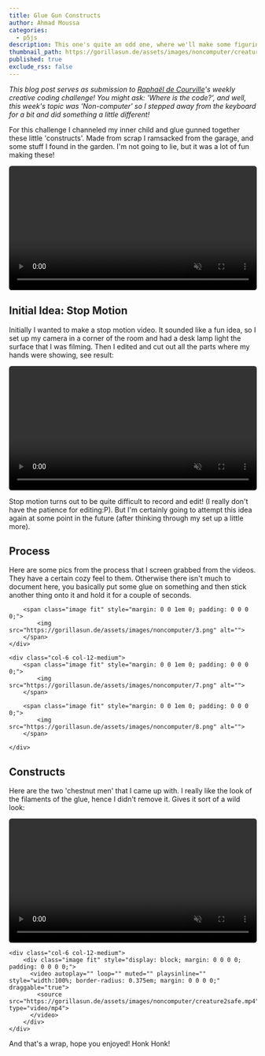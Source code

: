 ```yaml
---
title: Glue Gun Constructs
author: Ahmad Moussa
categories:
  - p5js
description: This one's quite an odd one, where we'll make some figurines with scrap and a glue gun
thumbnail_path: https://gorillasun.de/assets/images/noncomputer/creatures.mp4
published: true
exclude_rss: false
---
```

<div class='box'>
<i>This blog post serves as submission to <a href='https://twitter.com/sableRaph'>Raphaël de Courville</a>'s weekly creative coding challenge! You might ask:  'Where is the code?', and well, this week's topic was 'Non-computer' so I stepped away from the keyboard for a bit and did something a little different!</i>
</div>

For this challenge I channeled my inner child and glue gunned together these little 'constructs'. Made from scrap I ramsacked from the garage, and some stuff I found in the garden. I'm not going to lie, but it was a lot of fun making these!

<div class="image fit" style="display: block; margin: 0 0 0 0; padding: 0 0 0 0;">
  <video autoplay="" loop="" muted="" playsinline="" style="width:100%; border-radius: 0.375em; margin: 0 0 0 0;" draggable="true">
    <source src="https://gorillasun.de/assets/images/noncomputer/creatures.mp4" type="video/mp4">
  </video>	
</div>

<p></p>

<h2>Initial Idea: Stop Motion</h2>

<p>Initially I wanted to make a stop motion video. It sounded like a fun idea, so I set up my camera in a corner of the room and had a desk lamp light the surface that I was filming. Then I edited and cut out all the parts where my hands were showing, see result: </p>

<div class="image fit" style="display: block; margin: 0 0 0 0; padding: 0 0 0 0;">
  <video autoplay="" loop="" muted="" playsinline="" style="width:100%; border-radius: 0.375em; margin: 0 0 0 0;" draggable="true">
    <source src="https://gorillasun.de/assets/images/noncomputer/output.mp4" type="video/mp4">
  </video>	
</div>

<p></p>

<p>Stop motion turns out to be quite difficult to record and edit! (I really don't have the patience for editing:P). But I'm certainly going to attempt this idea again at some point in the future (after thinking through my set up a little more).</p>

<p></p>

<h2><a name='process'></a>Process</h2>
Here are some pics from the process that I screen grabbed from the videos. They have a certain cozy feel to them. Otherwise there isn't much to document here, you basically put some glue on something and then stick another thing onto it and hold it for a couple of seconds.

<div class="row gtr-50">
	<div class="col-6 col-12-medium">
		<span class="image fit" style="margin: 0 0 1em 0; padding: 0 0 0 0;">
			<img src="https://gorillasun.de/assets/images/noncomputer/2.png" alt="">	
		</span>

		<span class="image fit" style="margin: 0 0 1em 0; padding: 0 0 0 0;">
			<img src="https://gorillasun.de/assets/images/noncomputer/3.png" alt="">	
		</span>
	</div>

	<div class="col-6 col-12-medium">
		<span class="image fit" style="margin: 0 0 1em 0; padding: 0 0 0 0;">
			<img src="https://gorillasun.de/assets/images/noncomputer/7.png" alt="">	
		</span>
		
		<span class="image fit" style="margin: 0 0 1em 0; padding: 0 0 0 0;">
			<img src="https://gorillasun.de/assets/images/noncomputer/8.png" alt="">	
		</span>

	</div>
</div>

<p></p>

<h2><a name='constructs'></a>Constructs</h2>

Here are the two 'chestnut men' that I came up with. I really like the look of the filaments of the glue, hence I didn't remove it. Gives it sort of a wild look:

<div class="row gtr-50">
	<div class="col-6 col-12-medium">
		<div class="image fit" style="display: block; margin: 0 0 0 0; padding: 0 0 0 0;">
		  <video autoplay="" loop="" muted="" playsinline="" style="width:100%; border-radius: 0.375em; margin: 0 0 0 0;" draggable="true">
		    <source src="https://gorillasun.de/assets/images/noncomputer/creature1safe.mp4" type="video/mp4">
		  </video>	
		</div>
	</div>

	<div class="col-6 col-12-medium">
		<div class="image fit" style="display: block; margin: 0 0 0 0; padding: 0 0 0 0;">
		  <video autoplay="" loop="" muted="" playsinline="" style="width:100%; border-radius: 0.375em; margin: 0 0 0 0;" draggable="true">
		    <source src="https://gorillasun.de/assets/images/noncomputer/creature2safe.mp4" type="video/mp4">
		  </video>	
		</div>
	</div>
</div>
<p></p>

And that's a wrap, hope you enjoyed! Honk Honk!
